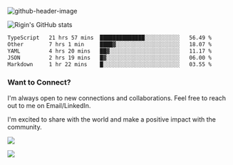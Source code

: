 
![github-header-image](https://github.com/riginoommen/riginoommen/assets/3840244/889cae65-df55-4cda-86cc-bf21bf1f2e96)

![Rigin's GitHub stats](https://github-readme-stats.vercel.app/api?username=riginoommen\&show_icons=true\&show=reviews,discussions_started,discussions_answered,prs_merged,prs_merged_percentage)


<!--START_SECTION:waka-->

```txt
TypeScript   21 hrs 57 mins  ██████████████░░░░░░░░░░░   56.49 %
Other        7 hrs 1 min     ████▓░░░░░░░░░░░░░░░░░░░░   18.07 %
YAML         4 hrs 20 mins   ██▓░░░░░░░░░░░░░░░░░░░░░░   11.17 %
JSON         2 hrs 19 mins   █▓░░░░░░░░░░░░░░░░░░░░░░░   06.00 %
Markdown     1 hr 22 mins    █░░░░░░░░░░░░░░░░░░░░░░░░   03.55 %
```

<!--END_SECTION:waka-->

### Want to Connect?

I'm always open to new connections and collaborations. Feel free to reach out to me on Email/LinkedIn.

I'm excited to share with the world and make a positive impact with the community.

![](https://komarev.com/ghpvc/?username=riginoommen)

![](https://hit.yhype.me/github/profile?user_id=3840244)

